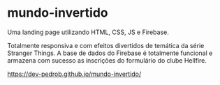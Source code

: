 # mundo-invertido
Uma landing page utilizando HTML, CSS, JS e Firebase.

Totalmente responsiva e com efeitos divertidos de temática da série Stranger Things. A base de dados do Firebase é totalmente funcional e armazena com sucesso as inscrições do formulário do clube Hellfire.

https://dev-pedrob.github.io/mundo-invertido/
